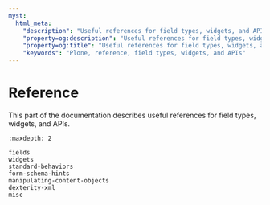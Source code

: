 ```yaml
---
myst:
  html_meta:
    "description": "Useful references for field types, widgets, and APIs for content types in Plone"
    "property=og:description": "Useful references for field types, widgets, and APIs for content types in Plone"
    "property=og:title": "Useful references for field types, widgets, and APIs for content types in Plone"
    "keywords": "Plone, reference, field types, widgets, and APIs"
---
```


# Reference

This part of the documentation describes useful references for field types, widgets, and APIs.

```{toctree}
:maxdepth: 2

fields
widgets
standard-behaviors
form-schema-hints
manipulating-content-objects
dexterity-xml
misc
```
